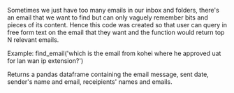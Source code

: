 Sometimes we just have too many emails in our inbox and folders, there's an email that we want to find but can only vaguely remember bits and pieces of its content.  Hence this code was created so that user can query in free form text on the email that they want and the function would return top N relevant emails.

Example:
find_email('which is the email from kohei where he approved uat for lan wan ip extension?')

Returns a pandas dataframe containing the email message, sent date, sender's name and email, receipients' names and emails.


